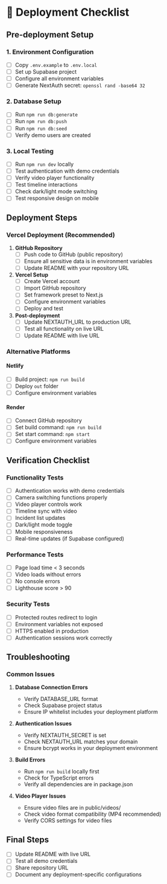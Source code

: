# 🚀 Deployment Checklist

## Pre-deployment Setup

### 1. Environment Configuration
- [ ] Copy `.env.example` to `.env.local`
- [ ] Set up Supabase project
- [ ] Configure all environment variables
- [ ] Generate NextAuth secret: `openssl rand -base64 32`

### 2. Database Setup
- [ ] Run `npm run db:generate`
- [ ] Run `npm run db:push`
- [ ] Run `npm run db:seed`
- [ ] Verify demo users are created

### 3. Local Testing
- [ ] Run `npm run dev` locally
- [ ] Test authentication with demo credentials
- [ ] Verify video player functionality
- [ ] Test timeline interactions
- [ ] Check dark/light mode switching
- [ ] Test responsive design on mobile

## Deployment Steps

### Vercel Deployment (Recommended)

1. **GitHub Repository**
   - [ ] Push code to GitHub (public repository)
   - [ ] Ensure all sensitive data is in environment variables
   - [ ] Update README with your repository URL

2. **Vercel Setup**
   - [ ] Create Vercel account
   - [ ] Import GitHub repository
   - [ ] Set framework preset to Next.js
   - [ ] Configure environment variables
   - [ ] Deploy and test

3. **Post-deployment**
   - [ ] Update NEXTAUTH_URL to production URL
   - [ ] Test all functionality on live URL
   - [ ] Update README with live URL

### Alternative Platforms

#### Netlify
- [ ] Build project: `npm run build`
- [ ] Deploy `out` folder
- [ ] Configure environment variables

#### Render
- [ ] Connect GitHub repository
- [ ] Set build command: `npm run build`
- [ ] Set start command: `npm start`
- [ ] Configure environment variables

## Verification Checklist

### Functionality Tests
- [ ] Authentication works with demo credentials
- [ ] Camera switching functions properly
- [ ] Video player controls work
- [ ] Timeline sync with video
- [ ] Incident list updates
- [ ] Dark/light mode toggle
- [ ] Mobile responsiveness
- [ ] Real-time updates (if Supabase configured)

### Performance Tests
- [ ] Page load time < 3 seconds
- [ ] Video loads without errors
- [ ] No console errors
- [ ] Lighthouse score > 90

### Security Tests
- [ ] Protected routes redirect to login
- [ ] Environment variables not exposed
- [ ] HTTPS enabled in production
- [ ] Authentication sessions work correctly

## Troubleshooting

### Common Issues

1. **Database Connection Errors**
   - Verify DATABASE_URL format
   - Check Supabase project status
   - Ensure IP whitelist includes your deployment platform

2. **Authentication Issues**
   - Verify NEXTAUTH_SECRET is set
   - Check NEXTAUTH_URL matches your domain
   - Ensure bcrypt works in your deployment environment

3. **Build Errors**
   - Run `npm run build` locally first
   - Check for TypeScript errors
   - Verify all dependencies are in package.json

4. **Video Player Issues**
   - Ensure video files are in public/videos/
   - Check video format compatibility (MP4 recommended)
   - Verify CORS settings for video files

## Final Steps

- [ ] Update README with live URL
- [ ] Test all demo credentials
- [ ] Share repository URL
- [ ] Document any deployment-specific configurations
